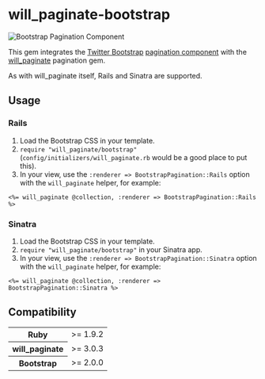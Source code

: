 # will_paginate-bootstrap

![Bootstrap Pagination Component](//github.com/nickpad/will_paginate-bootstrap/raw/master/pagination.png)

This gem integrates the [Twitter Bootstrap](http://twitter.github.com/bootstrap/) [pagination component](http://twitter.github.com/bootstrap/components.html#pagination) with the [will_paginate](https://github.com/mislav/will_paginate) pagination gem.

As with will_paginate itself, Rails and Sinatra are supported.

## Usage

### Rails

  1. Load the Bootstrap CSS in your template.
  2. `require "will_paginate/bootstrap"` (`config/initializers/will_paginate.rb` would be a good place to put this).
  3. In your view, use the `:renderer => BootstrapPagination::Rails` option with the `will_paginate` helper, for example:

`<%= will_paginate @collection, :renderer => BootstrapPagination::Rails %>`

### Sinatra

  1. Load the Bootstrap CSS in your template.
  2. `require "will_paginate/bootstrap"` in your Sinatra app.
  3. In your view, use the `:renderer => BootstrapPagination::Sinatra` option with the `will_paginate` helper, for example:

`<%= will_paginate @collection, :renderer => BootstrapPagination::Sinatra %>`

## Compatibility

<table>
	<tr>
		<th>Ruby</th>
		<td>>= 1.9.2</td>
	</tr>
	<tr>
		<th>will_paginate</th>
		<td>>= 3.0.3</td>
	</tr>
	<tr>
		<th>Bootstrap</th>
		<td>>= 2.0.0</td>
	</tr>
</table>

